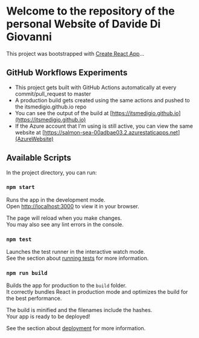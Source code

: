 # Welcome to the repository of the personal Website of Davide Di Giovanni

This project was bootstrapped with [Create React App](https://github.com/facebook/create-react-app)...

## GitHub Workflows Experiments

- This project gets built with GitHub Actions automatically at every commit/pull_request to master
- A production build gets created using the same actions and pushed to the itsmedigio.github.io repo
- You can see the output of the build at [https://itsmedigio.github.io](https://itsmedigio.github.io)
- If the Azure account that I'm using is still active, you can view the same website at [https://salmon-sea-00adbae03.2.azurestaticapps.net](AzureWebsite)


## Available Scripts

In the project directory, you can run:

### `npm start`

Runs the app in the development mode.\
Open [http://localhost:3000](http://localhost:3000) to view it in your browser.

The page will reload when you make changes.\
You may also see any lint errors in the console.

### `npm test`

Launches the test runner in the interactive watch mode.\
See the section about [running tests](https://facebook.github.io/create-react-app/docs/running-tests) for more information.

### `npm run build`

Builds the app for production to the `build` folder.\
It correctly bundles React in production mode and optimizes the build for the best performance.

The build is minified and the filenames include the hashes.\
Your app is ready to be deployed!

See the section about [deployment](https://facebook.github.io/create-react-app/docs/deployment) for more information.